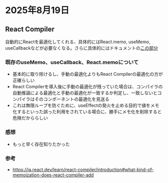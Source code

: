 # 2025年8月19日

## React Compiler

自動的にReactを最適化してくれる、具体的にはReact.memo, useMemo, useCallbackなどが必要なくなる。さらに具体的にはドキュメントの[この部分](https://ja.react.dev/learn/react-compiler/introduction#what-kind-of-memoization-does-react-compiler-add)

### 既存のuseMemo、useCallback、React.memoについて
- 基本的に取り除けるし、手動の最適化よりもReact Compilerの最適化の方が正確らしい
- React Compilerを導入後に手動の最適化が残っていた場合は、コンパイラの自動推論による最適化と手動の最適化が一致するか判定し、一致しないとコンパイラはそのコンポーネントの最適化を見送る
- これは無限ループを防ぐために、useEffectの発火を止める目的で値をメモ化するといった誤った利用をされている場合に、勝手にメモ化を削除すると危険だかららしい

### 感想
- もっと早く存在知りたかった

### 参考
- https://ja.react.dev/learn/react-compiler/introduction#what-kind-of-memoization-does-react-compiler-add
